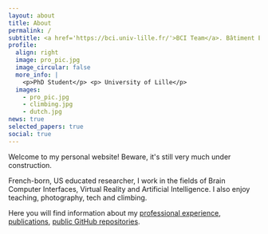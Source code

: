 ```yaml
---
layout: about
title: About
permalink: /
subtitle: <a href='https://bci.univ-lille.fr/'>BCI Team</a>. Bâtiment ESPRIT, Avenue Henri Poincaré, 59655 Villeneuve d'Ascq.
profile:
  align: right
  image: pro_pic.jpg
  image_circular: false
  more_info: |
    <p>PhD Student</p> <p> University of Lille</p>
  images:
    - pro_pic.jpg
    - climbing.jpg
    - dutch.jpg
news: true
selected_papers: true
social: true
---
```


Welcome to my personal website! Beware, it's still very much under construction.

French-born, US educated researcher, I work in the fields of Brain Computer Interfaces, Virtual Reality and Artificial Intelligence.
I also enjoy teaching, photography, tech and climbing.

Here you will find information about my [professional experience](/cv), [publications](/publications), [public GitHub repositories](/repositories).

[//]: # (Additionally, useful information can be found on my [blog]&#40;/blog&#41;.)